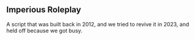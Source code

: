 ## Imperious Roleplay
A script that was built back in 2012, and we tried to revive it in 2023, and held off because we got busy.
